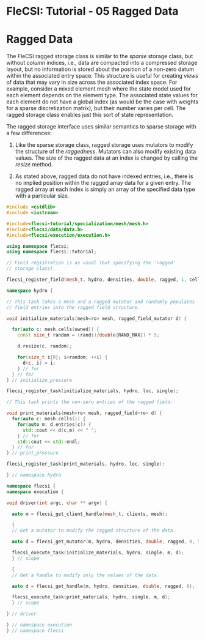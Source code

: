 # FleCSI: Tutorial - 05 Ragged Data
<!--
  The above header is required for Doxygen to correctly name the
  auto-generated page. It is ignored in the FleCSI guide documentation.
-->

<!-- CINCHDOC DOCUMENT(user-guide) SECTION(tutorial::sparse-data) -->

# Ragged Data

The FleCSI ragged storage class is similar to the *sparse* storage class,
but without *column* indices, i.e., data are compacted into a compressed
storage layout, but no information is stored about the position of
a non-zero datum within the associated entry space. This structure is
useful for creating *views* of data that may vary in size across the
associated index space. For example, consider a mixed element mesh where
the state model used for each element depends on the element type.  The
associated state values for each element do not have a global index (as
would be the case with weights for a sparse discretization matrix), but
their number varies per cell. The ragged storage class enables just this
sort of state representation.

The ragged storage interface uses similar semantics to sparse storage
with a few differences:

1. Like the sparse storage class, ragged storage uses mutators to modify
   the structure of the *raggedness*. Mutators can also modify existing
   data values. The size of the ragged data at an index is changed by
   calling the *resize* method.

2. As stated above, ragged data do not have indexed entries, i.e., there
   is no implied position within the ragged array data for a given entry.
   The ragged array at each index is simply an array of the specified
   data type with a particular size.

```cpp
#include <cstdlib>
#include <iostream>

#include<flecsi-tutorial/specialization/mesh/mesh.h>
#include<flecsi/data/data.h>
#include<flecsi/execution/execution.h>

using namespace flecsi;
using namespace flecsi::tutorial;

// Field registration is as usual (but specifying the 'ragged'
// storage class).

flecsi_register_field(mesh_t, hydro, densities, double, ragged, 1, cells);

namespace hydro {

// This task takes a mesh and a ragged mutator and randomly populates
// field entries into the ragged field structure.

void initialize_materials(mesh<ro> mesh, ragged_field_mutator d) {

  for(auto c: mesh.cells(owned)) {
    const size_t random = (rand()/double{RAND_MAX}) * 5;

    d.resize(c, random);

    for(size_t i{0}; i<random; ++i) {
      d(c, i) = i;
    } // for
  } // for
} // initialize_pressure

flecsi_register_task(initialize_materials, hydro, loc, single);

// This task prints the non-zero entries of the ragged field.

void print_materials(mesh<ro> mesh, ragged_field<ro> d) {
  for(auto c: mesh.cells()) {
    for(auto m: d.entries(c)) {
      std::cout << d(c,m) << " ";
    } // for
    std::cout << std::endl;
  } // for
} // print_pressure

flecsi_register_task(print_materials, hydro, loc, single);

} // namespace hydro

namespace flecsi {
namespace execution {

void driver(int argc, char ** argv) {

  auto m = flecsi_get_client_handle(mesh_t, clients, mesh);

  {
  // Get a mutator to modify the ragged structure of the data.

  auto d = flecsi_get_mutator(m, hydro, densities, double, ragged, 0, 5);

  flecsi_execute_task(initialize_materials, hydro, single, m, d);
  } // scope

  {
  // Get a handle to modify only the values of the data.

  auto d = flecsi_get_handle(m, hydro, densities, double, ragged, 0);

  flecsi_execute_task(print_materials, hydro, single, m, d);
  } // scope

} // driver

} // namespace execution
} // namespace flecsi
```

<!-- vim: set tabstop=2 shiftwidth=2 expandtab fo=cqt tw=72 : -->
